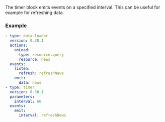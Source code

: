 The timer block emits events on a specified interval. This can be useful for example for refreshing
data.

### Example

```yaml
- type: data-loader
  version: 0.30.1
  actions:
    onLoad:
      type: resource.query
      resource: news
  events:
    listen:
      refresh: refreshNews
    emit:
      data: news
- type: timer
  version: 0.30.1
  parameters:
    interval: 60
  events:
    emit:
      interval: refreshNews
```
